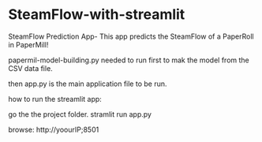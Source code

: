 # SteamFlow-with-streamlit
SteamFlow Prediction App- This app predicts the SteamFlow of a PaperRoll in PaperMill!

papermil-model-building.py needed to run first to mak the model from the CSV data file.

then app.py is the main application file to be run.

how to run the streamlit app:

go the the project folder.
stramlit run app.py

browse: http://yoourIP;8501

